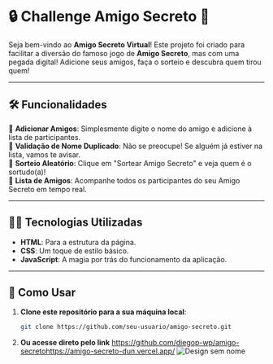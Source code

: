 #   🔒 Challenge Amigo Secreto  🔑

Seja bem-vindo ao **Amigo Secreto Virtual**! 
Este projeto foi criado para facilitar a diversão do famoso jogo de **Amigo Secreto**, mas com uma pegada digital! Adicione seus amigos, faça o sorteio e descubra quem tirou quem! 

---

## 🛠️ Funcionalidades

🔹 **Adicionar Amigos**: Simplesmente digite o nome do amigo e adicione à lista de participantes.  
🔹 **Validação de Nome Duplicado**: Não se preocupe! Se alguém já estiver na lista, vamos te avisar.          
🔹 **Sorteio Aleatório**: Clique em "Sortear Amigo Secreto" e veja quem é o sortudo(a)!   
🔹 **Lista de Amigos**: Acompanhe todos os participantes do seu Amigo Secreto em tempo real. 

---

## 🧑‍💻 Tecnologias Utilizadas

- **HTML**: Para a estrutura da página. 
- **CSS**: Um toque de estilo básico. 
- **JavaScript**: A magia por trás do funcionamento da aplicação. 

---

## 🚀 Como Usar

1. **Clone este repositório para a sua máquina local**:
   

   ```bash
   git clone https://github.com/seu-usuario/amigo-secreto.git
2. **Ou acesse direto pelo link**
    https://github.com/diegop-wp/amigo-secretohttps://amigo-secreto-dun.vercel.app/
  ![Design sem nome](https://github.com/user-attachments/assets/2b95240c-2201-4ca7-80cb-b309717b30af)
